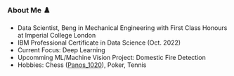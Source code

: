 ### About Me ♟️

- Data Scientist, Beng in Mechanical Engineering with First Class Honours at Imperial College London
- IBM Professional Certificate in Data Science (Oct. 2022)
- Current Focus: Deep Learning
- Upcomming ML/Machine Vision Project: Domestic Fire Detection
- Hobbies: Chess ([Panos_1020](https://www.chess.com/member/panos_1020)), Poker, Tennis
